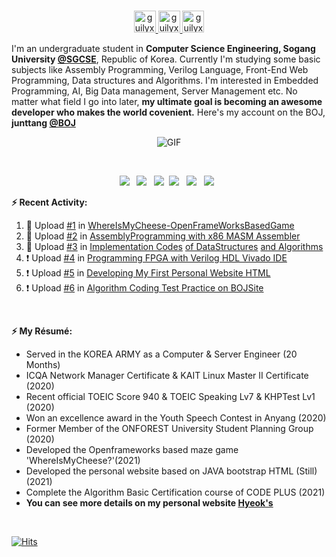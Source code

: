 <p align="center">
<br/>
<a href="https://www.instagram.com/hyeok_nim">
  <img alt="guilyx's Instagram" width="35px" src="https://cdn-icons-png.flaticon.com/512/1384/1384015.png" />
</a>  
<a href="https://www.facebook.com/profile.php?id=100003407949806">
  <img alt="guilyx's Facebook" width="35px" src="https://cdn-icons.flaticon.com/png/512/2175/premium/2175193.png?token=exp=1641871271~hmac=cfca94ea9c1299174095fe15b16d2b48" />
</a>
<a href="https://junttang.github.io/MyPersonalWebHDML/">
  <img alt="guilyx's Website" width="35px" src="https://cdn-icons.flaticon.com/png/512/666/premium/666201.png?token=exp=1641871305~hmac=a6eb950e93dbc3421283843f813ef122" />
</a>
</p>

I'm an undergraduate student in **Computer Science Engineering, Sogang University [@SGCSE](https://cs.sogang.ac.kr/cs/index_new.html)**, Republic of Korea. Currently I'm studying some basic subjects like Assembly Programming, Verilog Language, Front-End Web Programming, Data structures and Algorithms. I'm interested in Embedded Programming, AI, Big Data management, Server Management etc. No matter what field I go into later, **my ultimate goal is becoming an awesome developer who makes the world covenient.** Here's my account on the BOJ, **junttang [@BOJ](https://www.acmicpc.net/user/junttang)**

<p align="center">
<img align="center" alt="GIF" src="https://media1.giphy.com/media/3oKIPnAiaMCws8nOsE/giphy.gif?cid=ecf05e47fp2kwa76abo0wt1esa90i735t2frr1xxxe5bcc23&rid=giphy.gif&ct=g" />
</p>

<p align="center">
<!--  <img alig src="https://github-profile-trophy.vercel.app/?username=junttang&column=6&rank=SSS,SS,S,AAA,AA,A,B,C" /> -->
</p>

</br>
<p align="center">
<!-- <img src="https://img.shields.io/badge/HTML5-E34F26?style=flat-square&logo=HTML5&logoColor=white"/></a> &nbsp -->
<img src="https://img.shields.io/badge/C-D51007?style=flat-square&logo=C&logoColor=white"/></a> &nbsp
<img src="https://img.shields.io/badge/C++-00599C?style=flat-square&logo=c%2B%2B&logoColor=white"/></a> &nbsp
<img src="https://img.shields.io/badge/Python-3766AB?style=flat-square&logo=Python&logoColor=white"/></a>&nbsp
<img src="https://img.shields.io/badge/MASM-007AAC?style=flat-square&logo=AssemblyScript&logoColor=white"/></a> &nbsp
<img src="https://img.shields.io/badge/Java-000000?style=flat-square&logo=JavaScript&logoColor=white"/></a> &nbsp
<img src="https://img.shields.io/badge/Verilog-A355AB?style=flat-square&logo=Xilinx&logoColor=white"/></a> &nbsp
<!-- <img src="https://img.shields.io/badge/MongoDB-47A248?style=flat-square&logo=MongoDB&logoColor=white"/></a> &nbsp -->
<!-- <img src="https://img.shields.io/badge/MySQL-4479A1?style=flat-square&logo=MySQL&logoColor=white"/></a> &nbsp --> 
<!-- <img src="https://img.shields.io/badge/Amazon AWS-232F3E?style=flat-square&logo=Amazon%20AWS&logoColor=white"/></a> &nbsp </p> -->        
<br/>


**:zap: Recent Activity:**

<!--START_SECTION:activity-->
1. 🎉 Upload [#1](https://github.com/junttang/Comsil1-Final-Project/blob/master/ofApp.cpp) in [WhereIsMyCheese-OpenFrameWorksBasedGame](https://github.com/junttang/Comsil1-Final-Project/blob/master/ofApp.cpp)
2. 💪 Upload [#2](https://github.com/junttang/AssemblyProgrammingAssign) in [AssemblyProgramming with x86 MASM Assembler](https://github.com/junttang/AssemblyProgrammingAssign)
3. 💪 Upload [#3](https://github.com/junttang/BasicDataStructures) in [Implementation Codes](https://github.com/junttang/DataStructuresPractice) [of DataStructures](https://github.com/junttang/BasicDataStructures) [and Algorithms](https://github.com/junttang/AlgorithmDesignAnalysis) <br/>
4. ❗️ Upload [#4](https://github.com/junttang/ProgrammingFPGA) in [Programming FPGA with Verilog HDL Vivado IDE](https://github.com/junttang/ProgrammingFPGA)
5. ❗️ Upload [#5](https://github.com/junttang/MyPersonalWebHDML) in [Developing My First Personal Website HTML](https://github.com/junttang/MyPersonalWebHDML)
6. ❗️ Upload [#6](https://github.com/junttang/BOJ-Algorithm-Practice) in [Algorithm Coding Test Practice on BOJSite](https://github.com/junttang/BOJ-Algorithm-Practice)
<!--END_SECTION:activity-->
<br/>

**:zap: My Résumé:**
<!--START_SECTION:Resume-->
- Served in the KOREA ARMY as a Computer & Server Engineer (20 Months)<br/>
- ICQA Network Manager Certificate & KAIT Linux Master II Certificate (2020)<br/>
- Recent official TOEIC Score 940 & TOEIC Speaking Lv7 & KHPTest Lv1 (2020)<br/>
- Won an excellence award in the Youth Speech Contest in Anyang (2020)<br/>
- Former Member of the ONFOREST University Student Planning Group (2020)<br/>
- Developed the Openframeworks based maze game 'WhereIsMyCheese?'(2021)<br/>
- Developed the personal website based on JAVA bootstrap HTML (Still) (2021)<br/>
- Complete the Algorithm Basic Certification course of CODE PLUS (2021)<br/>
- **You can see more details on my personal website [Hyeok's](https://junttang.github.io/MyPersonalWebHDML/)**
<!--END_SECTION:Resume-->
<br/>

[![Hits](https://hits.seeyoufarm.com/api/count/incr/badge.svg?url=https%3A%2F%2Fgithub.com%2Fjunttang&count_bg=%23FFF35E&title_bg=%23555555&icon=redhat.svg&icon_color=%23FFFFFF&title=Visitors&edge_flat=false)](https://hits.seeyoufarm.com)
